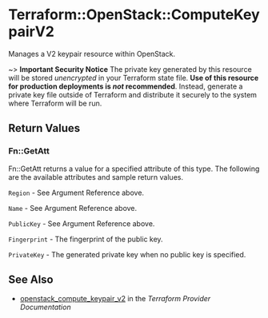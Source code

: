 # Terraform::OpenStack::ComputeKeypairV2

Manages a V2 keypair resource within OpenStack.

~> **Important Security Notice** The private key generated by this resource will
be stored *unencrypted* in your Terraform state file. **Use of this resource
for production deployments is *not* recommended**. Instead, generate
a private key file outside of Terraform and distribute it securely
to the system where Terraform will be run.

## Return Values

### Fn::GetAtt

Fn::GetAtt returns a value for a specified attribute of this type. The following are the available attributes and sample return values.

`Region` - See Argument Reference above.

`Name` - See Argument Reference above.

`PublicKey` - See Argument Reference above.

`Fingerprint` - The fingerprint of the public key.

`PrivateKey` - The generated private key when no public key is specified.

## See Also

* [openstack_compute_keypair_v2](https://www.terraform.io/docs/providers/openstack/r/compute_keypair_v2.html) in the _Terraform Provider Documentation_